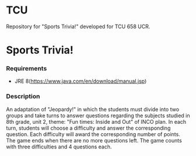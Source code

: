 # TCU

Repository for "Sports Trivia!" developed for TCU 658 UCR.

# Sports Trivia!

### Requirements

- JRE 8(https://www.java.com/en/download/manual.jsp)

### Description

An adaptation of "Jeopardy!" in which the students must divide into two groups and take turns to answer questions regarding the subjects studied in 8th grade, unit 2, theme: "Fun times: Inside and Out" of INCO plan. In each turn, students will choose a difficulty and answer the corresponding question. Each difficulty will award the corresponding number of points. The game ends when there are no more questions left. The game counts with three difficulties and 4 questions each.
